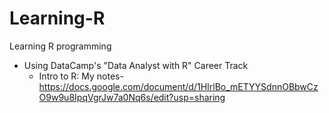 # Learning-R
Learning R programming

- Using DataCamp's "Data Analyst with R" Career Track
    - Intro to R:
    My notes- https://docs.google.com/document/d/1HIrlBo_mETYYSdnnOBbwCzO9w9u8IpqVgrJw7a0Nq6s/edit?usp=sharing

